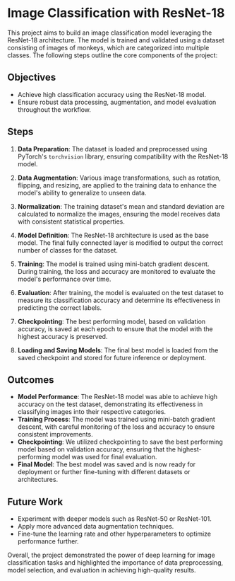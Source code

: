 # Image Classification with ResNet-18

This project aims to build an image classification model leveraging the ResNet-18 architecture. The model is trained and validated using a dataset consisting of images of monkeys, which are categorized into multiple classes. The following steps outline the core components of the project:

## Objectives

- Achieve high classification accuracy using the ResNet-18 model.
- Ensure robust data processing, augmentation, and model evaluation throughout the workflow.

## Steps

1. **Data Preparation**: The dataset is loaded and preprocessed using PyTorch's `torchvision` library, ensuring compatibility with the ResNet-18 model.

2. **Data Augmentation**: Various image transformations, such as rotation, flipping, and resizing, are applied to the training data to enhance the model's ability to generalize to unseen data.

3. **Normalization**: The training dataset's mean and standard deviation are calculated to normalize the images, ensuring the model receives data with consistent statistical properties.

4. **Model Definition**: The ResNet-18 architecture is used as the base model. The final fully connected layer is modified to output the correct number of classes for the dataset.

5. **Training**: The model is trained using mini-batch gradient descent. During training, the loss and accuracy are monitored to evaluate the model's performance over time.

6. **Evaluation**: After training, the model is evaluated on the test dataset to measure its classification accuracy and determine its effectiveness in predicting the correct labels.

7. **Checkpointing**: The best performing model, based on validation accuracy, is saved at each epoch to ensure that the model with the highest accuracy is preserved.

8. **Loading and Saving Models**: The final best model is loaded from the saved checkpoint and stored for future inference or deployment.

## Outcomes

- **Model Performance**: The ResNet-18 model was able to achieve high accuracy on the test dataset, demonstrating its effectiveness in classifying images into their respective categories.
- **Training Process**: The model was trained using mini-batch gradient descent, with careful monitoring of the loss and accuracy to ensure consistent improvements.
- **Checkpointing**: We utilized checkpointing to save the best performing model based on validation accuracy, ensuring that the highest-performing model was used for final evaluation.
- **Final Model**: The best model was saved and is now ready for deployment or further fine-tuning with different datasets or architectures.

## Future Work

- Experiment with deeper models such as ResNet-50 or ResNet-101.
- Apply more advanced data augmentation techniques.
- Fine-tune the learning rate and other hyperparameters to optimize performance further.

Overall, the project demonstrated the power of deep learning for image classification tasks and highlighted the importance of data preprocessing, model selection, and evaluation in achieving high-quality results.
